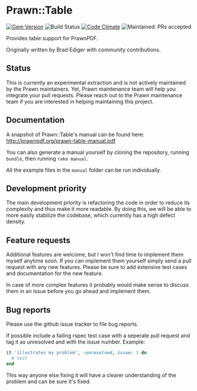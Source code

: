 # Prawn::Table

[![Gem Version](https://badge.fury.io/rb/prawn-table.png)](http://badge.fury.io/rb/prawn-table)
![Build Status](https://github.com/prawnpdf/prawn-table/actions/workflows/tests.yml/badge.svg)
[![Code Climate](https://codeclimate.com/github/prawnpdf/prawn-table.png)](https://codeclimate.com/github/prawnpdf/prawn-table)
![Maintained: PRs accepted](https://img.shields.io/badge/maintained-PRs_accepted-orange.png)

Provides table support for PrawnPDF.

Originally written by Brad Ediger with community contributions.

## Status

This is currently an experimental extraction and is not actively maintained by
the Prawn maintainers. Yet, Prawn maintenance team will help you integrate your pull
requests. Please reach out to the Prawn maintenance team if you are interested
in helping maintaining this project.

## Documentation

A snapshot of Prawn::Table's manual can be found here:
http://prawnpdf.org/prawn-table-manual.pdf

You can also generate a manual yourself by cloning the repository, running
`bundle`, then running `rake manual`.

All the example files in the `manual` folder can be run individually.

## Development priority

The main development priority is refactoring the code in order to reduce its
complexity and thus make it more readable. By doing this, we will be able
to more easily stabilize the codebase, which currently has a high
defect density.

## Feature requests

Additional features are welcome, but I won't find time to implement them myself
anytime soon. If you can implement them yourself simply send a pull request with
any new features. Please be sure to add extensive test cases and documentation
for the new feature.

In case of more complex features it probably would make sense to discuss them in
an issue before you go ahead and implement them.

## Bug reports

Please use the github issue tracker to file bug reports.

If possible include a failing rspec test case with a seperate pull request and
tag it as unresolved and with the issue number. Example:

```` ruby
it 'illustrates my problem', :unresolved, issue: 1 do
  # test
end
````

This way anyone else fixing it will have a clearer understanding of the
problem and can be sure it's fixed.
